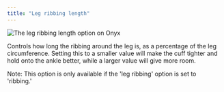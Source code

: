 ```yaml
---
title: "Leg ribbing length"
---
```


![The leg ribbing length option on Onyx](legribbinglength.svg)

Controls how long the ribbing around the leg is, as a percentage of the leg circumference. Setting this to a smaller value will make the cuff tighter and hold onto the ankle better, while a larger value will give more room.

Note: This option is only available if the 'leg ribbing' option is set to 'ribbing.'
